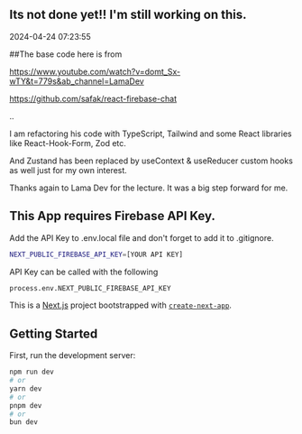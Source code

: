 
## Its not done yet!! I'm still working on this. 
2024-04-24 07:23:55

##The base code here is from 

https://www.youtube.com/watch?v=domt_Sx-wTY&t=779s&ab_channel=LamaDev

https://github.com/safak/react-firebase-chat

..

I am refactoring his code with TypeScript, Tailwind and some React libraries like React-Hook-Form, Zod etc. 

And Zustand has been replaced by useContext & useReducer custom hooks as well just for my own interest.

Thanks again to Lama Dev for the lecture. It was a big step forward for me.


## This App requires Firebase API Key.

Add the API Key to .env.local file and don't forget to add it to .gitignore. 

```bash
NEXT_PUBLIC_FIREBASE_API_KEY=[YOUR API KEY]
```

API Key can be called with the following

```bash
process.env.NEXT_PUBLIC_FIREBASE_API_KEY
```



This is a [Next.js](https://nextjs.org/) project bootstrapped with [`create-next-app`](https://github.com/vercel/next.js/tree/canary/packages/create-next-app).

## Getting Started

First, run the development server:

```bash
npm run dev
# or
yarn dev
# or
pnpm dev
# or
bun dev
```
